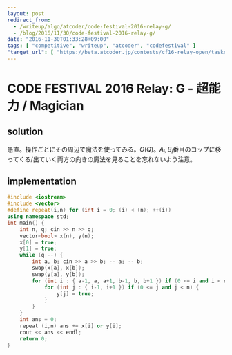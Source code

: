 ```yaml
---
layout: post
redirect_from:
  - /writeup/algo/atcoder/code-festival-2016-relay-g/
  - /blog/2016/11/30/code-festival-2016-relay-g/
date: "2016-11-30T01:33:28+09:00"
tags: [ "competitive", "writeup", "atcoder", "codefestival" ]
"target_url": [ "https://beta.atcoder.jp/contests/cf16-relay-open/tasks/relay_g" ]
---
```


# CODE FESTIVAL 2016 Relay: G - 超能力 / Magician

## solution

愚直。操作ごとにその周辺で魔法を使ってみる。$O(Q)$。$A_i, B_i$番目のコップに移ってくる/出ていく両方の向きの魔法を見ることを忘れないよう注意。

## implementation

``` c++
#include <iostream>
#include <vector>
#define repeat(i,n) for (int i = 0; (i) < (n); ++(i))
using namespace std;
int main() {
    int n, q; cin >> n >> q;
    vector<bool> x(n), y(n);
    x[0] = true;
    y[1] = true;
    while (q --) {
        int a, b; cin >> a >> b; -- a; -- b;
        swap(x[a], x[b]);
        swap(y[a], y[b]);
        for (int i : { a-1, a, a+1, b-1, b, b+1 }) if (0 <= i and i < n and x[i]) {
            for (int j : { i-1, i+1 }) if (0 <= j and j < n) {
                y[j] = true;
            }
        }
    }
    int ans = 0;
    repeat (i,n) ans += x[i] or y[i];
    cout << ans << endl;
    return 0;
}
```
